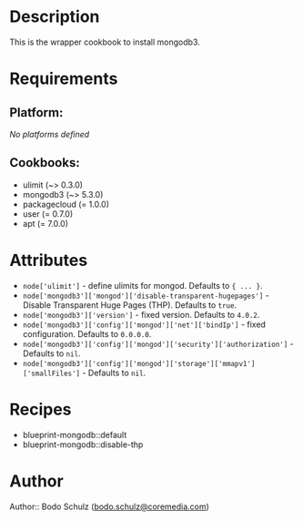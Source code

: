 # Description

This is the wrapper cookbook to install mongodb3.

# Requirements

## Platform:

*No platforms defined*

## Cookbooks:

* ulimit (~> 0.3.0)
* mongodb3 (~> 5.3.0)
* packagecloud (= 1.0.0)
* user (= 0.7.0)
* apt (= 7.0.0)

# Attributes

* `node['ulimit']` - define ulimits for mongod. Defaults to `{ ... }`.
* `node['mongodb3']['mongod']['disable-transparent-hugepages']` - Disable Transparent Huge Pages (THP). Defaults to `true`.
* `node['mongodb3']['version']` - fixed version. Defaults to `4.0.2`.
* `node['mongodb3']['config']['mongod']['net']['bindIp']` - fixed configuration. Defaults to `0.0.0.0`.
* `node['mongodb3']['config']['mongod']['security']['authorization']` -  Defaults to `nil`.
* `node['mongodb3']['config']['mongod']['storage']['mmapv1']['smallFiles']` -  Defaults to `nil`.

# Recipes

* blueprint-mongodb::default
* blueprint-mongodb::disable-thp

# Author

Author:: Bodo Schulz (<bodo.schulz@coremedia.com>)

